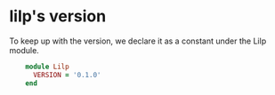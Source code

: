 lilp's version
==============

To keep up with the version, we declare it as a constant under
the Lilp module.

~~~~~~ ruby
	module Lilp
	  VERSION = '0.1.0'
	end
~~~~~~
